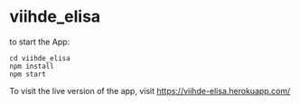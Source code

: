 # viihde_elisa
to start the App:
```
cd viihde_elisa
npm install
npm start
```
To visit the live version of the app, visit https://viihde-elisa.herokuapp.com/
